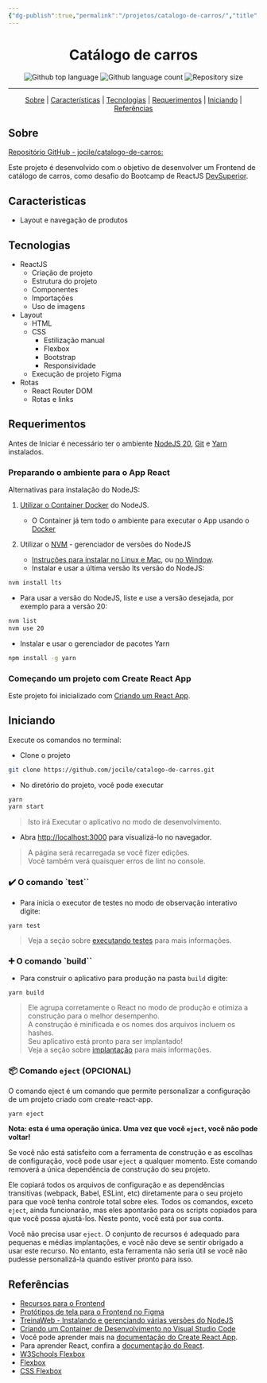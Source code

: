 ```yaml
---
{"dg-publish":true,"permalink":"/projetos/catalogo-de-carros/","title":"Catalogo de carros","metatags":{"description":"projeto para desenvolver um frontend de catálogo de carros"},"tags":["CSS","Projeto"],"updated":"2025-03-09T19:57:52.371-03:00"}
---
```



<div align="center" id="top">

# Catálogo de carros

![Github top language](https://img.shields.io/github/languages/top/jocile/catalogo-de-carros?color=56BEB8)
![Github language count](https://img.shields.io/github/languages/count/jocile/catalogo-de-carros?color=56BEB8)
![Repository size](https://img.shields.io/github/repo-size/jocile/catalogo-de-carros?color=56BEB8)

---

[Sobre](#sobre) | [Características](#caracteristicas) | [Tecnologias](#tecnologias) | [Requerimentos](#requerimentos) | [Iniciando](#iniciando) | [Referências](#referências)

</div>

## Sobre

[Repositório GitHub - jocile/catalogo-de-carros:](https://github.com/jocile/catalogo-de-carros)

Este projeto é desenvolvido com o objetivo de desenvolver um Frontend de catálogo de carros, como desafio do Bootcamp de ReactJS [DevSuperior](https://devsuperior.com.br/).

## Caracteristicas

- Layout e navegação de produtos

## Tecnologias

- ReactJS
  - Criação de projeto
  - Estrutura do projeto
  - Componentes
  - Importações
  - Uso de imagens
- Layout
  - HTML
  - CSS
    - Estilização manual
    - Flexbox
    - Bootstrap
    - Responsividade
  - Execução de projeto Figma
- Rotas
  - React Router DOM
  - Rotas e links

## Requerimentos

Antes de Iniciar é necessário ter o ambiente [NodeJS 20](https://nodejs.org/en), [Git](https://git-scm.com) e [Yarn](https://classic.yarnpkg.com/en/docs/install) instalados.

### Preparando o ambiente para o App React

Alternativas para instalação do NodeJS:

1. [Utilizar o Container Docker](https://docs.docker.com/get-started/02_our_app/) do NodeJS.
   - O Container já tem todo o ambiente para executar o App usando o [Docker](https://blog.rocketseat.com.br/introducao-ao-docker-criando-um-servidor-web-com-node-js-e-subindo-para-o-container/)

2. Utilizar o [NVM](https://github.com/nvm-sh/nvm) - gerenciador de versões do NodeJS
   - [Instruções para instalar no Linux e Mac](https://github.com/nvm-sh/nvm#installing-and-updating), ou [no Window](https://github.com/coreybutler/nvm-windows?tab=readme-ov-file#nvm-for-windows).
   - Instalar e usar a última versão lts versão  do NodeJS:

```bash
nvm install lts
```

- Para usar a versão do NodeJS, liste e use a versão desejada, por exemplo para a versão 20:

```bash
nvm list
nvm use 20
```

- Instalar e usar o gerenciador de pacotes Yarn

```bash
npm install -g yarn
```

### Começando um projeto com Create React App

Este projeto foi inicializado com [Criando um React App](https://github.com/facebook/create-react-app).

## Iniciando

Execute os comandos no terminal:

- Clone o projeto

```bash
git clone https://github.com/jocile/catalogo-de-carros.git
```

- No diretório do projeto, você pode executar

```bash
yarn
yarn start
```

> Isto irá Executar o aplicativo no modo de desenvolvimento.

- Abra [http://localhost:3000](http://localhost:3000) para visualizá-lo no navegador.

> A página será recarregada se você fizer edições.\
> Você também verá quaisquer erros de lint no console.

### :heavy_check_mark: O comando `test``

- Para inicia o executor de testes no modo de observação interativo digite:

`yarn test`

> Veja a seção sobre [executando testes](https://facebook.github.io/create-react-app/docs/running-tests) para mais informações.

### :heavy_plus_sign: O comando `build``

- Para construir o aplicativo para produção na pasta `build` digite:

`yarn build`

> Ele agrupa corretamente o React no modo de produção e otimiza a construção para o melhor desempenho.\
> A construção é minificada e os nomes dos arquivos incluem os hashes.\
> Seu aplicativo está pronto para ser implantado!\
> Veja a seção sobre [implantação](https://facebook.github.io/create-react-app/docs/deployment) para mais informações.

### :package: Comando `eject` (OPCIONAL)

O comando eject é um comando que permite personalizar a configuração de um projeto criado com create-react-app.

`yarn eject`

**Nota: esta é uma operação única. Uma vez que você `eject`, você não pode voltar!**

Se você não está satisfeito com a ferramenta de construção e as escolhas de configuração, você pode usar `eject` a qualquer momento. Este comando removerá a única dependência de construção do seu projeto.

Ele copiará todos os arquivos de configuração e as dependências transitivas (webpack, Babel, ESLint, etc) diretamente para o seu projeto para que você tenha controle total sobre eles. Todos os comandos, exceto `eject`, ainda funcionarão, mas eles apontarão para os scripts copiados para que você possa ajustá-los. Neste ponto, você está por sua conta.

Você não precisa usar `eject`. O conjunto de recursos é adequado para pequenas e médias implantações, e você não deve se sentir obrigado a usar este recurso. No entanto, esta ferramenta não seria útil se você não pudesse personalizá-la quando estiver pronto para isso.

## Referências

- [Recursos para o Frontend](https://github.com/devsuperior/dscatalog-resources/blob/9b5846b1157b296c3012f16c817f70ad1929fa6f/frontend-web/README.md)
- [Protótipos de tela para o Frontend no Figma](https://www.figma.com/file/H1SC2bo3Zaycm3mJxkkMC4/bds-desafio-layout)
-  [TreinaWeb - Instalando e gerenciando várias versões do NodeJS](https://www.treinaweb.com.br/blog/instalando-e-gerenciando-varias-versoes-do-node-js-com-nvm/)
- [Criando um Container de Desenvolvimento no Visual Studio Code](https://code.visualstudio.com/docs/devcontainers/create-dev-container)
- Você pode aprender mais na [documentação do Create React App](https://facebook.github.io/create-react-app/docs/getting-started).
- Para aprender React, confira a [documentação do React](https://reactjs.org/).
- [W3Schools Flexbox](https://www.w3schools.com/css/css3_flexbox.asp)
- [Flexbox](https://flexboxfroggy.com/)
- [CSS Flexbox](https://css-tricks.com/snippets/css/a-guide-to-flexbox)
